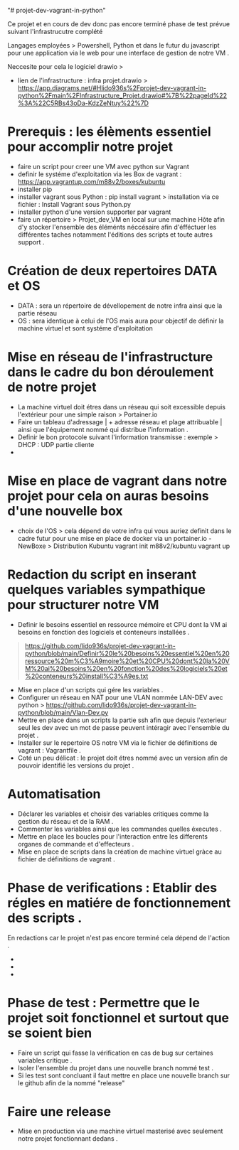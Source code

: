 "# projet-dev-vagrant-in-python" 

Ce projet et en cours de dev donc pas encore terminé phase de test prévue suivant l'infrastrucutre complété 

Langages employées > Powershell, Python et dans le futur du javascript pour une application via le web pour une interface de gestion de notre VM .

Neccesite pour cela le logiciel drawio >  
- lien de l'infrastructure : infra projet.drawio > https://app.diagrams.net/#Hlido936s%2Fprojet-dev-vagrant-in-python%2Fmain%2FInfrastructure_Projet.drawio#%7B%22pageId%22%3A%22C5RBs43oDa-KdzZeNtuy%22%7D

# Prerequis : les élèments essentiel pour accomplir notre projet 

- faire un script pour creer une VM avec python sur Vagrant 
- definir le systéme d'exploitation via les Box de vagrant : https://app.vagrantup.com/m88v2/boxes/kubuntu
- installer pip 
- installer vagrant sous Python : pip install vagrant > installation via ce fichier : Install Vagrant sous Python.py
- installer python d'une version supporter par vagrant 
- faire un répertoire > Projet_dev_VM en local sur une machine Hôte afin d'y stocker l'ensemble des éléménts néccésaire afin d'éfféctuer les différentes taches notamment l'éditions des scripts et 
  toute autres support .

# Création de deux repertoires DATA et OS 

- DATA : sera un répertoire de dévellopement de notre infra ainsi que la partie réseau
- OS : sera identique à celui de l'OS mais aura pour objectif de définir la machine virtuel et sont systéme d'exploitation

# Mise en réseau de l'infrastructure dans le cadre du bon déroulement de notre projet 
- La machine virtuel doit étres dans un réseau qui soit excessible depuis l'extérieur pour une simple raison > Portainer.io 
- Faire un tableau d'adressage | + adresse réseau et plage attribuable | ainsi que l'équipement nommé qui distribue l'information .
- Definir le bon protocole suivant l'information transmisse : exemple > DHCP : UDP partie cliente 
-

# Mise en place de vagrant dans notre projet pour cela on auras besoins d'une nouvelle box 

- choix de l'OS > cela dépend de votre infra qui vous auriez definit dans le cadre futur pour une mise en place de docker via un portainer.io
-NewBoxe > Distribution Kubuntu 
vagrant init m88v2/kubuntu
 vagrant up

# Redaction du script en inserant quelques variables sympathique pour structurer notre VM 

- Definir le besoins essentiel en ressource mémoire et CPU dont la VM ai besoins en fonction des logiciels et conteneurs installées . 
> https://github.com/lido936s/projet-dev-vagrant-in-python/blob/main/Definir%20le%20besoins%20essentiel%20en%20ressource%20m%C3%A9moire%20et%20CPU%20dont%20la%20VM%20ai%20besoins%20en%20fonction%20des%20logiciels%20et%20conteneurs%20install%C3%A9es.txt
- Mise en place d'un scripts qui gére les variables .
- Configurer un réseau en NAT pour une VLAN nommée LAN-DEV avec python > https://github.com/lido936s/projet-dev-vagrant-in-python/blob/main/Vlan-Dev.py
- Mettre en place dans un scripts la partie ssh afin que depuis l'exterieur seul les dev avec un mot de passe peuvent intéragir avec l'ensemble du projet .
- Installer sur le repertoire OS notre VM via le fichier de définitions de vagrant : Vagrantfile .
- Coté un peu délicat : le projet doit étres nommé avec un version afin de pouvoir identifié les versions du projet .

# Automatisation

- Déclarer les variables et choisir des variables critiques comme la gestion du réseau et de la RAM .
- Commenter les variables ainsi que les commandes quelles éxecutes .
- Mettre en place les boucles pour l'interaction entre les differents organes de commande et d'effecteurs .
- Mise en place de scripts dans la création de machine virtuel gràce au fichier de définitions de vagrant .
 
# Phase de verifications : Etablir des régles en matiére de fonctionnement des scripts .
En redactions car le projet n'est pas encore terminé cela dépend de l'action .

-
-
-

# Phase de test : Permettre que le projet soit fonctionnel et surtout que se soient bien  

- Faire un script qui fasse la vérification en cas de bug sur certaines variables critique .
- Isoler l'ensemble du projet dans une nouvelle branch nommé test .
- Si les test sont concluant il faut mettre en place une nouvelle branch sur le github afin de la nommé "release"

# Faire une release
- Mise en production via une machine virtuel masterisé avec seulement notre projet fonctionnant dedans .


